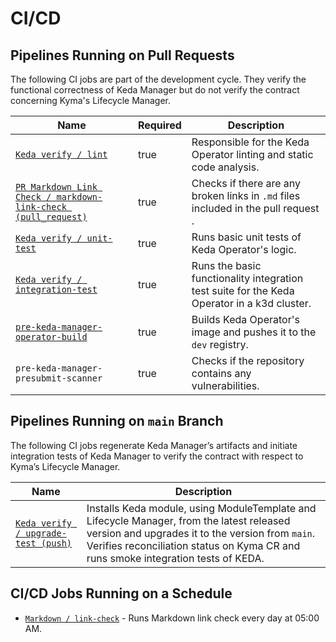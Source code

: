 # CI/CD

## Pipelines Running on Pull Requests

The following CI jobs are part of the development cycle. They verify the functional correctness of Keda Manager but do not verify the contract concerning Kyma's Lifecycle Manager.

| Name | Required | Description |
|------|----------|-------------|
|[`Keda verify / lint`](https://github.com/kyma-project/keda-manager/blob/main/.github/workflows/keda-verify.yml#L19)|true|Responsible for the Keda Operator linting and static code analysis.|
|[`PR Markdown Link Check / markdown-link-check (pull_request)`](https://github.com/kyma-project/keda-manager/blob/main/.github/workflows/pr-markdown-link-check.yaml)|true|Checks if there are any broken links in `.md` files included in the pull request .|
|[`Keda verify / unit-test`](https://github.com/kyma-project/keda-manager/blob/main/.github/workflows/keda-verify.yml#L29)|true|Runs basic unit tests of Keda Operator's logic.|
|[`Keda verify / integration-test`](https://github.com/kyma-project/keda-manager/blob/main/.github/workflows/keda-verify.yml#L38)|true|Runs the basic functionality integration test suite for the Keda Operator in a k3d cluster.|
|[`pre-keda-manager-operator-build`](https://github.com/kyma-project/test-infra/blob/main/templates/data/keda-manager.yaml#L43)|true|Builds Keda Operator's image and pushes it to the `dev` registry.|
|`pre-keda-manager-presubmit-scanner`|true|Checks if the repository contains any vulnerabilities.|

## Pipelines Running on `main` Branch

The following CI jobs regenerate Keda Manager’s artifacts and initiate integration tests of Keda Manager to verify the contract with respect to Kyma’s Lifecycle Manager.

| Name | Description |
|------|-------------|
|[`Keda verify / upgrade-test (push)`](https://github.com/kyma-project/keda-manager/blob/main/.github/workflows/keda-verify.yml#L58)|Installs Keda module, using ModuleTemplate and Lifecycle Manager, from the latest released version and upgrades it to the version from `main`. Verifies reconciliation status on Kyma CR and runs smoke integration tests of KEDA.|

## CI/CD Jobs Running on a Schedule

- [`Markdown / link-check`](https://github.com/kyma-project/keda-manager/blob/main/.github/workflows/daily-markdown-link-check.yaml) - Runs Markdown link check every day at 05:00 AM.
